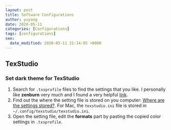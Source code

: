 ```yaml
---
layout: post
title: Software Configurations
author: yuyang
date: 2020-05-11
categories: [Configurations]
tags: [configurations]
seo:
  date_modified: 2020-05-11 21:14:05 +0000
---
```

## TexStudio

### Set dark theme for TexStudio
1. Search for `.txsprofile` files to find the settings that you like. I personally like **zenburn** very much and I found a very helpful [link](https://gitlab.com/adin/texstudio-profiles). 
2. Find out the where the setting file is stored on you computer: [Where are the settings stored?](https://github.com/texstudio-org/texstudio/wiki/Frequently-Asked-Questions#where-are-the-settings-stored). For Mac, the `texstudio.ini` file is stored in `~/.config/texstudio/texstudio.ini`.
3. Open the setting file, edit the **formats** part by pasting the copied color settings in `.txsprofile`.
